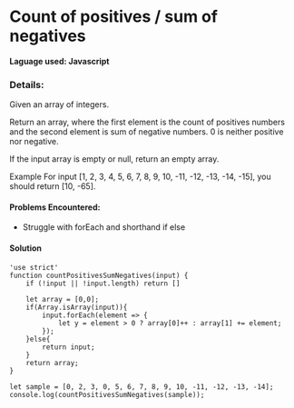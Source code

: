 # Count of positives / sum of negatives

**Laguage used: Javascript**


### **Details:** ###
Given an array of integers.

Return an array, where the first element is the count of positives numbers and the second element is sum of negative numbers. 0 is neither positive nor negative.

If the input array is empty or null, return an empty array.

Example
For input [1, 2, 3, 4, 5, 6, 7, 8, 9, 10, -11, -12, -13, -14, -15], you should return [10, -65].

#### **Problems Encountered:** ###
* Struggle with forEach and shorthand if else 

#### **Solution** ###
```
'use strict'
function countPositivesSumNegatives(input) {
    if (!input || !input.length) return []

    let array = [0,0];
    if(Array.isArray(input)){
        input.forEach(element => {
            let y = element > 0 ? array[0]++ : array[1] += element;
        });
    }else{
        return input;
    }
    return array;
}

let sample = [0, 2, 3, 0, 5, 6, 7, 8, 9, 10, -11, -12, -13, -14];
console.log(countPositivesSumNegatives(sample));
```